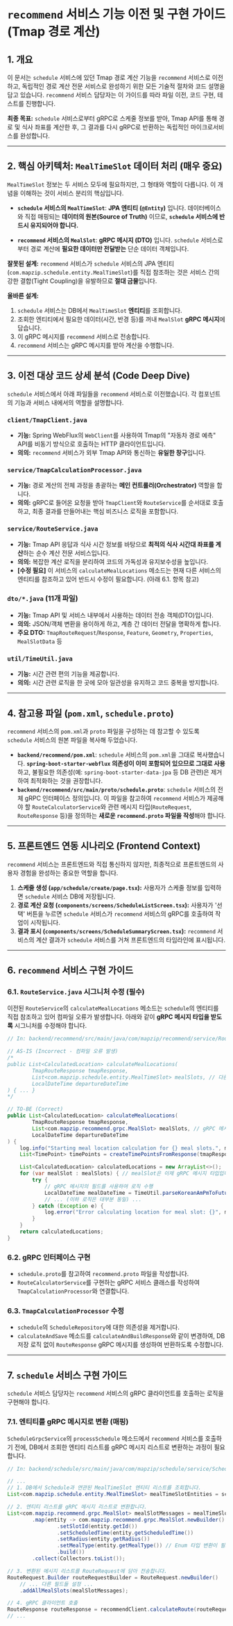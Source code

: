 
# `recommend` 서비스 기능 이전 및 구현 가이드 (Tmap 경로 계산)

## 1. 개요

이 문서는 `schedule` 서비스에 있던 Tmap 경로 계산 기능을 `recommend` 서비스로 이전하고, 독립적인 경로 계산 전문 서비스로 완성하기 위한 모든 기술적 절차와 코드 설명을 담고 있습니다. `recommend` 서비스 담당자는 이 가이드를 따라 파일 이전, 코드 구현, 테스트를 진행합니다.

**최종 목표:** `schedule` 서비스로부터 gRPC로 스케줄 정보를 받아, Tmap API를 통해 경로 및 식사 좌표를 계산한 후, 그 결과를 다시 gRPC로 반환하는 독립적인 마이크로서비스를 완성합니다.

---

## 2. 핵심 아키텍처: `MealTimeSlot` 데이터 처리 (매우 중요)

`MealTimeSlot` 정보는 두 서비스 모두에 필요하지만, 그 형태와 역할이 다릅니다. 이 개념을 이해하는 것이 서비스 분리의 핵심입니다.

- **`schedule` 서비스의 `MealTimeSlot`**: **JPA 엔티티 (`@Entity`)** 입니다. 데이터베이스와 직접 매핑되는 **데이터의 원본(Source of Truth)** 이므로, **`schedule` 서비스에 반드시 유지되어야 합니다.**

- **`recommend` 서비스의 `MealSlot`**: **gRPC 메시지 (DTO)** 입니다. `schedule` 서비스로부터 경로 계산에 **필요한 데이터만 전달받는** 단순 데이터 객체입니다.

**잘못된 설계:** `recommend` 서비스가 `schedule` 서비스의 JPA 엔티티(`com.mapzip.schedule.entity.MealTimeSlot`)를 직접 참조하는 것은 서비스 간의 강한 결합(Tight Coupling)을 유발하므로 **절대 금물**입니다.

**올바른 설계:**
1. `schedule` 서비스는 DB에서 `MealTimeSlot` **엔티티**를 조회합니다.
2. 조회한 엔티티에서 필요한 데이터(시간, 반경 등)를 꺼내 `MealSlot` **gRPC 메시지**에 담습니다.
3. 이 gRPC 메시지를 `recommend` 서비스로 전송합니다.
4. `recommend` 서비스는 gRPC 메시지를 받아 계산을 수행합니다.

---

## 3. 이전 대상 코드 상세 분석 (Code Deep Dive)

`schedule` 서비스에서 아래 파일들을 `recommend` 서비스로 이전했습니다. 각 컴포넌트의 기능과 서비스 내에서의 역할을 설명합니다.

### `client/TmapClient.java`
- **기능:** Spring WebFlux의 `WebClient`를 사용하여 Tmap의 "자동차 경로 예측" API를 비동기 방식으로 호출하는 HTTP 클라이언트입니다.
- **의의:** `recommend` 서비스가 외부 Tmap API와 통신하는 **유일한 창구**입니다.

### `service/TmapCalculationProcessor.java`
- **기능:** 경로 계산의 전체 과정을 총괄하는 **메인 컨트롤러(Orchestrator)** 역할을 합니다.
- **의의:** gRPC로 들어온 요청을 받아 `TmapClient`와 `RouteService`를 순서대로 호출하고, 최종 결과를 만들어내는 핵심 비즈니스 로직을 포함합니다.

### `service/RouteService.java`
- **기능:** Tmap API 응답과 식사 시간 정보를 바탕으로 **최적의 식사 시간대 좌표를 계산**하는 순수 계산 전문 서비스입니다.
- **의의:** 복잡한 계산 로직을 분리하여 코드의 가독성과 유지보수성을 높입니다.
- **[수정 필요]** 이 서비스의 `calculateMealLocations` 메소드는 현재 다른 서비스의 엔티티를 참조하고 있어 반드시 수정이 필요합니다. (아래 6.1. 항목 참고)

### `dto/*.java` (11개 파일)
- **기능:** Tmap API 및 서비스 내부에서 사용하는 데이터 전송 객체(DTO)입니다.
- **의의:** JSON/객체 변환을 용이하게 하고, 계층 간 데이터 전달을 명확하게 합니다.
- **주요 DTO:** `TmapRouteRequest`/`Response`, `Feature`, `Geometry`, `Properties`, `MealSlotData` 등

### `util/TimeUtil.java`
- **기능:** 시간 관련 편의 기능을 제공합니다.
- **의의:** 시간 관련 로직을 한 곳에 모아 일관성을 유지하고 코드 중복을 방지합니다.

---

## 4. 참고용 파일 (`pom.xml`, `schedule.proto`)

`recommend` 서비스의 `pom.xml`과 `proto` 파일을 구성하는 데 참고할 수 있도록 `schedule` 서비스의 원본 파일을 복사해 두었습니다.

- **`backend/recommend/pom.xml`**: `schedule` 서비스의 `pom.xml`을 그대로 복사했습니다. **`spring-boot-starter-webflux` 의존성이 이미 포함되어 있으므로 그대로 사용**하고, 불필요한 의존성(예: `spring-boot-starter-data-jpa` 등 DB 관련)은 제거하여 최적화하는 것을 권장합니다.
- **`backend/recommend/src/main/proto/schedule.proto`**: `schedule` 서비스의 전체 gRPC 인터페이스 정의입니다. 이 파일을 참고하여 `recommend` 서비스가 제공해야 할 `RouteCalculatorService`와 관련 메시지 타입(`RouteRequest`, `RouteResponse` 등)을 정의하는 **새로운 `recommend.proto` 파일을 작성**해야 합니다.

---

## 5. 프론트엔드 연동 시나리오 (Frontend Context)

`recommend` 서비스는 프론트엔드와 직접 통신하지 않지만, 최종적으로 프론트엔드의 사용자 경험을 완성하는 중요한 역할을 합니다.

1.  **스케줄 생성 (`app/schedule/create/page.tsx`):** 사용자가 스케줄 정보를 입력하면 `schedule` 서비스 DB에 저장됩니다.
2.  **경로 계산 요청 (`components/screens/ScheduleListScreen.tsx`):** 사용자가 '선택' 버튼을 누르면 `schedule` 서비스가 `recommend` 서비스의 gRPC를 호출하여 작업이 시작됩니다.
3.  **결과 표시 (`components/screens/ScheduleSummaryScreen.tsx`):** `recommend` 서비스의 계산 결과가 `schedule` 서비스를 거쳐 프론트엔드의 타임라인에 표시됩니다.

---

## 6. `recommend` 서비스 구현 가이드

### 6.1. `RouteService.java` 시그니처 수정 (필수)

이전된 `RouteService`의 `calculateMealLocations` 메소드는 `schedule`의 엔티티를 직접 참조하고 있어 컴파일 오류가 발생합니다. 아래와 같이 **gRPC 메시지 타입을 받도록** 시그니처를 수정해야 합니다.

```java
// In: backend/recommend/src/main/java/com/mapzip/recommend/service/RouteService.java

// AS-IS (Incorrect - 컴파일 오류 발생)
/*
public List<CalculatedLocation> calculateMealLocations(
        TmapRouteResponse tmapResponse,
        List<com.mapzip.schedule.entity.MealTimeSlot> mealSlots, // 다른 서비스의 엔티티 참조 불가!
        LocalDateTime departureDateTime
) { ... }
*/

// TO-BE (Correct)
public List<CalculatedLocation> calculateMealLocations(
        TmapRouteResponse tmapResponse,
        List<com.mapzip.recommend.grpc.MealSlot> mealSlots, // gRPC 메시지를 받도록 수정
        LocalDateTime departureDateTime
) {
    log.info("Starting meal location calculation for {} meal slots.", mealSlots.size());
    List<TimePoint> timePoints = createTimePointsFromResponse(tmapResponse);

    List<CalculatedLocation> calculatedLocations = new ArrayList<>();
    for (var mealSlot : mealSlots) { // mealSlot은 이제 gRPC 메시지 타입입니다.
        try {
            // gRPC 메시지의 필드를 사용하여 로직 수행
            LocalDateTime mealDateTime = TimeUtil.parseKoreanAmPmToFuture(mealSlot.getScheduledTime(), departureDateTime.toLocalDate());
            // ... (이하 로직은 대부분 동일) ...
        } catch (Exception e) {
            log.error("Error calculating location for meal slot: {}", mealSlot.getSlotId(), e);
        }
    }
    return calculatedLocations;
}
```

### 6.2. gRPC 인터페이스 구현

- `schedule.proto`를 참고하여 `recommend.proto` 파일을 작성합니다.
- `RouteCalculatorService`를 구현하는 gRPC 서비스 클래스를 작성하여 `TmapCalculationProcessor`와 연결합니다.

### 6.3. `TmapCalculationProcessor` 수정

- `schedule`의 `ScheduleRepository`에 대한 의존성을 제거합니다.
- `calculateAndSave` 메소드를 `calculateAndBuildResponse`와 같이 변경하여, DB 저장 로직 없이 `RouteResponse` gRPC 메시지를 생성하여 반환하도록 수정합니다.

---

## 7. `schedule` 서비스 구현 가이드

`schedule` 서비스 담당자는 `recommend` 서비스의 gRPC 클라이언트를 호출하는 로직을 구현해야 합니다.

### 7.1. 엔티티를 gRPC 메시지로 변환 (매핑)

`ScheduleGrpcService`의 `processSchedule` 메소드에서 `recommend` 서비스를 호출하기 전에, DB에서 조회한 엔티티 리스트를 gRPC 메시지 리스트로 변환하는 과정이 필요합니다.

```java
// In: backend/schedule/src/main/java/com/mapzip/schedule/service/ScheduleGrpcService.java

// ...
// 1. DB에서 Schedule과 연관된 MealTimeSlot 엔티티 리스트를 조회합니다.
List<com.mapzip.schedule.entity.MealTimeSlot> mealTimeSlotEntities = schedule.getMealTimeSlots();

// 2. 엔티티 리스트를 gRPC 메시지 리스트로 변환합니다.
List<com.mapzip.recommend.grpc.MealSlot> mealSlotMessages = mealTimeSlotEntities.stream()
        .map(entity -> com.mapzip.recommend.grpc.MealSlot.newBuilder()
                .setSlotId(entity.getId())
                .setScheduledTime(entity.getScheduledTime())
                .setRadius(entity.getRadius())
                .setMealType(entity.getMealType()) // Enum 타입 변환이 필요할 수 있음
                .build())
        .collect(Collectors.toList());

// 3. 변환된 메시지 리스트를 RouteRequest에 담아 전송합니다.
RouteRequest.Builder routeRequestBuilder = RouteRequest.newBuilder()
    // ... 다른 필드들 설정 ...
    .addAllMealSlots(mealSlotMessages);

// 4. gRPC 클라이언트 호출
RouteResponse routeResponse = recommendClient.calculateRoute(routeRequestBuilder.build());
// ...
```

